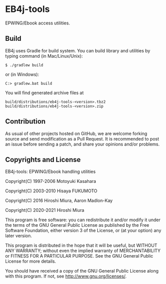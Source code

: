 # EB4j-tools

EPWING/Ebook access utilities.


## Build

EB4j uses Gradle for build system. You can build library and utilities
by typing command (in Mac/Linux/Unix):

```
$ ./gradlew build
```

or (in Windows):

```
C:> gradlew.bat build
```

You will find generated archive files at

```
build/distributions/eb4j-tools-<version>.tbz2
build/distributions/eb4j-tools-<version>.zip
```

## Contribution

As usual of other projects hosted on GitHub, we are welcome
forking source and send modification as a Pull Request.
It is recommended to post an issue before sending a patch,
and share your opinions and/or problems.


## Copyrights and License

EB4j-tools: EPWING/Ebook handling utilities

Copyright(C) 1997-2006 Motoyuki Kasahara

Copyright(C) 2003-2010 Hisaya FUKUMOTO

Copyright(C) 2016 Hiroshi Miura, Aaron Madlon-Kay

Copyright(C) 2020-2021 Hiroshi Miura

This program is free software: you can redistribute it and/or modify
it under the terms of the GNU General Public License as published by
the Free Software Foundation, either version 3 of the License, or
(at your option) any later version.

This program is distributed in the hope that it will be useful,
but WITHOUT ANY WARRANTY; without even the implied warranty of
MERCHANTABILITY or FITNESS FOR A PARTICULAR PURPOSE.  See the
GNU General Public License for more details.

You should have received a copy of the GNU General Public License
along with this program.  If not, see <http://www.gnu.org/licenses/>.
